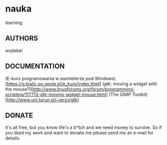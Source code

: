 # nauka
learning

## AUTHORS
wojtekel

## DOCUMENTATION
(E-kurs programowania w asemblerze pod Windows)[https://g.bialic.po.opole.pl/e_kurs/index.html]
(gtk: moving a widget with the mouse?)[http://www.linuxforums.org/forum/programming-scripting/117713-gtk-moving-widget-mouse.html]
(The GIMP Toolkit)[http://www.uni.torun.pl/~jerzy/gtk]

## DONATE
It's all free, but you know life's a b*tch and we need money to survive. So if you liked my work and want to donate me please send me an e-mail for details.

